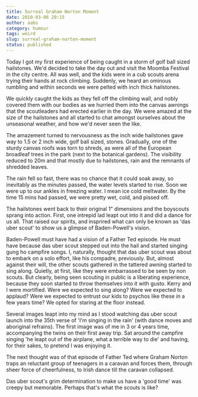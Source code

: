 ```yaml
---
title: Surreal Graham Norton Moment
date: 2010-03-06 20:15
author: aabs
category: humour
tags: weird
slug: surreal-graham-norton-moment
status: published
---
```


Today I got my first experience of being caught in a storm of golf ball sized hailstones. We'd decided to take the day out and visit the Moomba Festival in the city centre. All was well, and the kids were in a cub scouts arena trying their hands at rock climbing. Suddenly, we heard an ominous rumbling and within seconds we were pelted with inch thick hailstones.

We quickly caught the kids as they fell off the climbing wall, and nobly covered them with our bodies as we hurried them into the canvas awnings that the scoutleaders had erected earlier in the day. We were amazed at the size of the hailstones and all started to chat amongst ourselves about the unseasonal weather, and how we'd never seen the like.

The amazement turned to nervousness as the inch wide hailstones gave way to 1.5 or 2 inch wide, golf ball sized, stones. Gradually, one of the sturdy canvas roofs was torn to shreds, as were all of the European broadleaf trees in the park (next to the botanical gardens). The visibility reduced to 20m and that mostly due to hailstones, rain and the remnants of shredded leaves.

The rain fell so fast, there was no chance that it could soak away, so inevitably as the minutes passed, the water levels started to rise. Soon we were up to our ankles in freezing water. I mean ice cold meltwater. By the time 15 mins had passed, we were pretty wet, cold, and pissed off.

The hailstones went back to their original 1" dimensions and the boyscouts sprang into action. First, one intrepid lad leapt out into it and did a dance for us all. That raised our spirits, and insprired what can only be known as 'das uber scout' to show us a glimpse of Baden-Powell's vision.

Baden-Powell must have had a vision of a Father Ted episode. He must have because das uber scout stepped out into the hail and started singing gung ho campfire songs. I, naturally, thought that das uber scout was about to embark on a solo effort, like his compadre, previously. But, almost against their will, the other scouts gathered in the tattered awning started to sing along. Quietly, at first, like they were embarrassed to be seen by non scouts. But clearly, being seen scouting in public is a liberating experience, because they soon started to throw themselves into it with gusto. Kerry and I were mortified. Were we expected to sing along? Were we expected to applaud? Were we expected to entrust our kids to psychos like these in a few years time? We opted for staring at the floor instead.

Several images leapt into my mind as I stood watching das uber scout launch into the 35th verse of 'I'm singing in the rain' (with dance moves and aboriginal refrains). The first image was of me in 3 or 4 years time, accompanying the twins on their first away trip. Sat around the campfire singing 'he leapt out of the airplane, what a terrible way to die' and having, for their sakes, to pretend I was enjoying it.

The next thought was of that episode of Father Ted where Graham Norton traps an reluctant group of teenagers in a caravan and forces them, through sheer force of cheerfulness, to Irish dance till the caravan collapsed.

Das uber scout's grim determination to make us have a 'good time' was creepy but memorable. Perhaps that's what the scouts is like?
